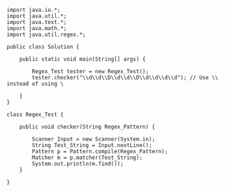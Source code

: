 <pre><code>
import java.io.*;
import java.util.*;
import java.text.*;
import java.math.*;
import java.util.regex.*;

public class Solution {

    public static void main(String[] args) {

        Regex_Test tester = new Regex_Test();
        tester.checker("\\d\\d\\D\\d\\d\\D\\d\\d\\d\\d"); // Use \\ instead of using \

    }
}

class Regex_Test {

    public void checker(String Regex_Pattern) {

        Scanner Input = new Scanner(System.in);
        String Test_String = Input.nextLine();
        Pattern p = Pattern.compile(Regex_Pattern);
        Matcher m = p.matcher(Test_String);
        System.out.println(m.find());
    }

}
</code></pre>